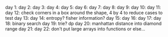 day 1:
day 2:
day 3:
day 4:
day 5:
day 6:
day 7:
day 8:
day 9:
day 10:
day 11:
day 12: check corners in a box around the shape, 4 by 4 to reduce cases to test
day 13:
day 14: entropy? fisher information?
day 15:
day 16:
day 17:
day 18: binary search
day 19: trie? dp
day 20: manhattan distance into diamond range
day 21:
day 22: don't put large arrays into functions or else...
